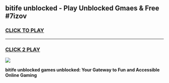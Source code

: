 
## bitife unblocked - Play Unblocked Gmaes & Free #7izov
<h3>
<a href="https://news.freeplayer.one?title=bitife_unblocked&ref=03M">CLICK TO PLAY</a></h3>
<hr>

<h3>
<a href="https://news.freeplayer.one?title=bitife_unblocked&ref=03M">CLICK 2 PLAY</a>
  
</h3>

<a href="https://news.freeplayer.one?title=bitife_unblocked&ref=03M"><img src="https://clearcache.store/games.png"></a>


**bitife unblocked games unblocked: Your Gateway to Fun and Accessible Online Gaming**
